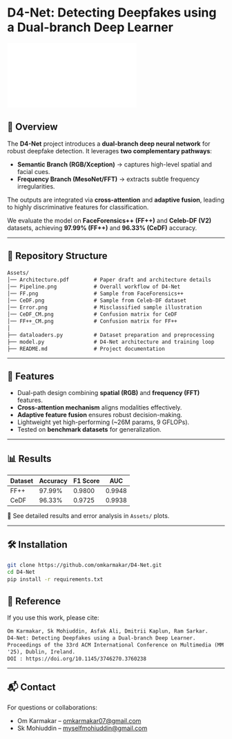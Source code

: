 # D4-Net: Detecting Deepfakes using a Dual-branch Deep Learner

![Pipeline](Assets/Architecture.pdf)

## 📌 Overview

The **D4-Net** project introduces a **dual-branch deep neural network** for robust deepfake detection.
It leverages **two complementary pathways**:

* **Semantic Branch (RGB/Xception)** → captures high-level spatial and facial cues.
* **Frequency Branch (MesoNet/FFT)** → extracts subtle frequency irregularities.

The outputs are integrated via **cross-attention** and **adaptive fusion**, leading to highly discriminative features for classification.

We evaluate the model on **FaceForensics++ (FF++)** and **Celeb-DF (V2)** datasets, achieving **97.99% (FF++)** and **96.33% (CeDF)** accuracy.

---

## 📂 Repository Structure

```
Assets/
│── Architecture.pdf        # Paper draft and architecture details
│── Pipeline.png            # Overall workflow of D4-Net
│── FF.png                  # Sample from FaceForensics++
│── CeDF.png                # Sample from Celeb-DF dataset
│── Error.png               # Misclassified sample illustration
│── CeDF_CM.png             # Confusion matrix for CeDF
│── FF++_CM.png             # Confusion matrix for FF++
│
├── dataloaders.py          # Dataset preparation and preprocessing
├── model.py                # D4-Net architecture and training loop
├── README.md               # Project documentation
```

---

## 🚀 Features

* Dual-path design combining **spatial (RGB)** and **frequency (FFT)** features.
* **Cross-attention mechanism** aligns modalities effectively.
* **Adaptive feature fusion** ensures robust decision-making.
* Lightweight yet high-performing (\~26M params, 9 GFLOPs).
* Tested on **benchmark datasets** for generalization.

---

## 📊 Results

| Dataset | Accuracy | F1 Score | AUC    |
| ------- | -------- | -------- | ------ |
| FF++    | 97.99%   | 0.9800   | 0.9948 |
| CeDF    | 96.33%   | 0.9725   | 0.9938 |

🔹 See detailed results and error analysis in `Assets/` plots.

---

## 🛠 Installation

```bash
git clone https://github.com/omkarmakar/D4-Net.git
cd D4-Net
pip install -r requirements.txt
```



## 📑 Reference

If you use this work, please cite:

```
Om Karmakar, Sk Mohiuddin, Asfak Ali, Dmitrii Kaplun, Ram Sarkar.
D4-Net: Detecting Deepfakes using a Dual-branch Deep Learner.
Proceedings of the 33rd ACM International Conference on Multimedia (MM '25), Dublin, Ireland.
DOI : https://doi.org/10.1145/3746270.3760238
```

---

## 📬 Contact

For questions or collaborations:

* Om Karmakar – [omkarmakar07@gmail.com](mailto:omkarmakar07@gmail.com)
* Sk Mohiuddin – [myselfmohiuddin@gmail.com](mailto:myselfmohiuddin@gmail.com)
